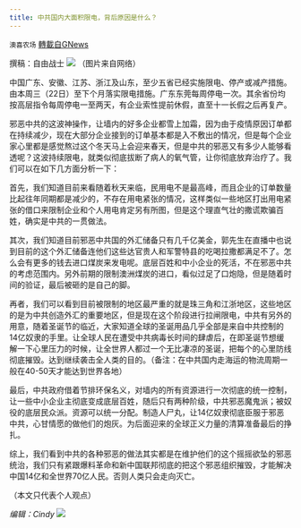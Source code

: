 ```yaml
---
title: 中共国内大面积限电，背后原因是什么？
---
```

`澳喜农场` [轉載自GNews](https://gnews.org/zh-hans/1550831/)

撰稿：自由战士
![](https://assets.gnews.org/wp-content/uploads/2021/09/04AD0FA7-092F-4331-B49F-ABC0E771616E.jpeg)
（图片来自网络）

中国广东、安徽、江苏、浙江及山东，至少五省已经实施限电、停产或减产措施。由本周三（22日）至下个月落实限电措施。广东东莞每周停电一次。其余省份均按高层指令每周停电一至两天，有企业索性提前休假，直至十一长假之后再复产。

邪恶中共的这波神操作，让墙内的好多企业都雪上加霜，因为由于疫情原因订单都在持续减少，现在大部分企业接到的订单基本都是入不敷出的情况，但是每个企业家心里都是感觉熬过这个冬天马上会迎来春天，但是中共的邪恶又有多少人能够看透呢？这波持续限电，就类似彻底拔断了病人的氧气管，让你彻底放弃治疗了。我们可以在如下几方面分析一下：

首先，我们知道目前来看随着秋天来临，民用电不是最高峰，而且企业的订单数量比起往年同期都是减少的，不存在用电紧张的情况，这样类似一些地区打出用电紧张的借口来限制企业和个人用电肯定另有所图，但是这个理直气壮的撒谎欺骗百姓，确实是中共的一贯做法。

其次，我们知道目前邪恶中共国的外汇储备只有几千亿美金，郭先生在直播中也说到目前的这个外汇储备连他们这些达官贵人和军警特县的吃喝拉撒都满足不了。怎么会有更多的钱去进口煤炭来发电呢。底层百姓和中小企业的死活，不在邪恶中共的考虑范围内。另外前期的限制澳洲煤炭的进口，看似过足了口炮隐，但是随着时间的验证，最后被砸的是自己的脚。

再者，我们可以看到目前被限制的地区最严重的就是珠三角和江浙地区，这些地区的是为中共创造外汇的重要地区，但是现在这个阶段进行拉闸限电，中共有另外的用意，随着圣诞节的临近，大家知道全球的圣诞用品几乎全部是来自中共控制的14亿奴隶的手里。让全球人民在遭受中共病毒长时间的肆虐后，在即圣诞节想缓解一下心里压力的时候，让全世界人都过一个无比凄凉的圣诞，把每个的心里防线彻底摧毁。达到继续袭击全人类的目的。（备注：在中共国内走海运的物流周期一般在40-50天才能达到世界各地）

最后，中共政府借着节排环保名义，对墙内的所有资源进行一次彻底的统一控制，让一些中小企业主彻底变成底层百姓，随后只有两种阶级，中共邪恶魔鬼派；被奴役的底层民众派。资源可以统一分配。制造人尸丸，让14亿奴隶彻底臣服于邪恶中共，心甘情愿的做他们的炮灰。为后面迎来的全球正义力量的清算准备最后的挣扎。

综上，我们看到中共的各种邪恶的做法其实都是在维护他们的这个摇摇欲坠的邪恶统治，我们只有紧跟爆料革命和新中国联邦彻底的把这个邪恶组织摧毁，才能解决中国14亿和全世界70亿人民。否则人类只会走向灭亡。

（本文只代表个人观点）

*编辑：Cindy*
![](https://assets.gnews.org/wp-content/uploads/2021/09/澳喜图标2-1.jpg)
